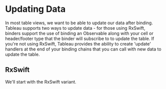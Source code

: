 #  Updating Data

In most table views, we want to be able to update our data after binding. Tableau supports two ways to update data - for those using RxSwift,
binders support the use of binding an Observable along with your cell or header/footer type that the binder will subscribe to to update the
table. If you're not using RxSwift, Tableau provides the ability to create 'update' handlers at the end of your binding chains that you can call
with new data to update the table.

## RxSwift

We'll start with the RxSwift variant. 
